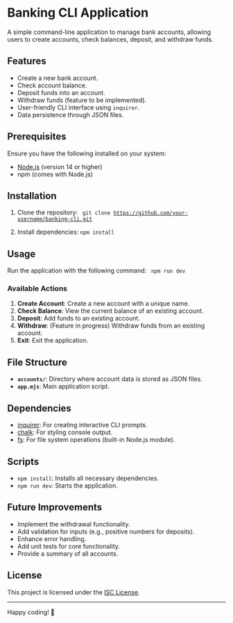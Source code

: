 # Banking CLI Application

A simple command-line application to manage bank accounts, allowing users to create accounts, check balances, deposit, and withdraw funds.

## Features

- Create a new bank account.
- Check account balance.
- Deposit funds into an account.
- Withdraw funds (feature to be implemented).
- User-friendly CLI interface using `inquirer`.
- Data persistence through JSON files.

## Prerequisites

Ensure you have the following installed on your system:

- [Node.js](https://nodejs.org/) (version 14 or higher)
- npm (comes with Node.js)

## Installation


1. Clone the repository:
   <code> git clone https://github.com/your-username/banking-cli.git </code>

2. Install dependencies:
   <code>npm install </code>


## Usage

Run the application with the following command: <code> npm run dev </code>

   


### Available Actions

1. **Create Account**: Create a new account with a unique name.
2. **Check Balance**: View the current balance of an existing account.
3. **Deposit**: Add funds to an existing account.
4. **Withdraw**: (Feature in progress) Withdraw funds from an existing account.
5. **Exit**: Exit the application.

## File Structure

- **`accounts/`**: Directory where account data is stored as JSON files.
- **`app.mjs`**: Main application script.

## Dependencies

- [inquirer](https://www.npmjs.com/package/inquirer): For creating interactive CLI prompts.
- [chalk](https://www.npmjs.com/package/chalk): For styling console output.
- [fs](https://nodejs.org/api/fs.html): For file system operations (built-in Node.js module).

## Scripts

- <code>npm install</code>: Installs all necessary dependencies.
- <code>npm run dev</code>: Starts the application.

## Future Improvements

- Implement the withdrawal functionality.
- Add validation for inputs (e.g., positive numbers for deposits).
- Enhance error handling.
- Add unit tests for core functionality.
- Provide a summary of all accounts.

## License

This project is licensed under the [ISC License](LICENSE).

---

Happy coding! 🚀
